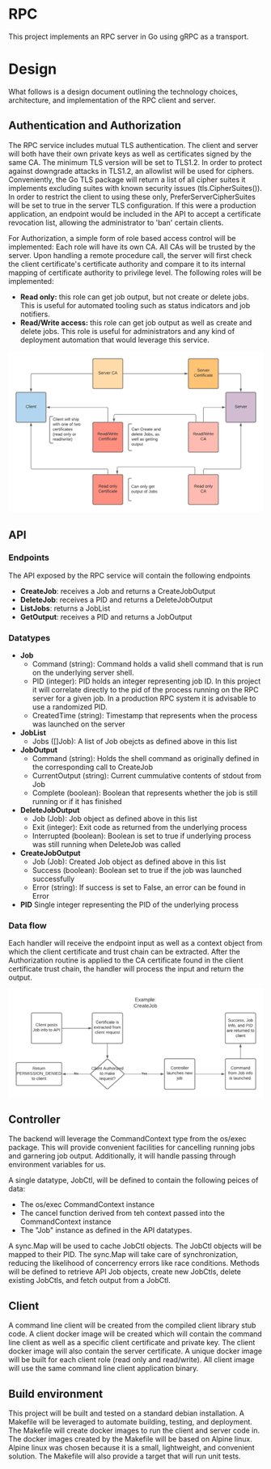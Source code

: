 # RPC
This project implements an RPC server in Go using gRPC as a transport.

# Design
What follows is a design document outlining the technology choices, architecture, and implementation of the RPC client and server. 

## Authentication and Authorization
The RPC service includes mutual TLS authentication. The client and server will both have their own private keys as well as certificates signed by the same CA. The minimum TLS version will be set to TLS1.2. In order to protect against downgrade attacks in TLS1.2, an allowlist will be used for ciphers. Conveniently, the Go TLS package will return a list of all cipher suites it implements excluding suites with known security issues (tls.CipherSuites()). In order to restrict the client to using these only, PreferServerCipherSuites will be set to true in the server TLS configuration. If this were a production application, an endpoint would be included in the API to accept a certificate revocation list, allowing the administrator to 'ban' certain clients. 

For Authorization, a simple form of role based access control will be implemented: Each role will have its own CA. All CAs will be trusted by the server. Upon handling a remote procedure call, the server will first check the client certificate's certificate authority and compare it to its internal mapping of certificate authority to privilege level. The following roles will be implemented:
- **Read only:** this role can get job output, but not create or delete jobs. This is useful for automated tooling such as status indicators and job notifiers.
- **Read/Write access:** this role can get job output as well as create and delete jobs. This role is useful for administrators and any kind of deployment automation that would leverage this service.

![visual representation of the multiple client CA model](doc/client_cas.png)

## API
### Endpoints
The API exposed by the RPC service will contain the following endpoints
- **CreateJob**: receives a Job and returns a CreateJobOutput
- **DeleteJob**: receives a PID and returns a DeleteJobOutput
- **ListJobs**: returns a JobList
- **GetOutput**: receives a PID and returns a JobOutput

### Datatypes
- **Job**
    - Command (string):
    Command holds a valid shell command that is run on the underlying server shell.
    - PID (integer):
    PID holds an integer representing job ID. In this project it will correlate directly to the pid of the process running on the RPC server for a given job. In a production RPC system it is advisable to use a randomized PID.
    - CreatedTime (string):
    Timestamp that represents when the process was launched on the server
- **JobList**
    - Jobs ([]Job):
    A list of Job obejcts as defined above in this list
- **JobOutput**
    - Command (string):
    Holds the shell command as originally defined in the corresponding call to CreateJob
    - CurrentOutput (string):
    Current cummulative contents of stdout from Job
    - Complete (boolean):
    Boolean that represents whether the job is still running or if it has finished
- **DeleteJobOutput**
    - Job (Job):
    Job object as defined above in this list
    - Exit (integer):
    Exit code as returned from the underlying process
    - Interrupted (boolean):
    Boolean is set to true if underlying process was still running when DeleteJob was called
- **CreateJobOutput**
    - Job (Job):
    Created Job object as defined above in this list
    - Success (boolean):
    Boolean set to true if the job was launched successfully
    - Error (string):
    If success is set to False, an error can be found in Error
- **PID**
    Single integer representing the PID of the underlying process

### Data flow
Each handler will receive the endpoint input as well as a context object from which the client certificate and trust chain can be extracted. After the Authorization routine is applied to the CA certificate found in the client certificate trust chain, the handler will process the input and return the output.

![flowchart for CreateJob API call](doc/data_flow.png)

## Controller
The backend will leverage the CommandContext type from the os/exec package. This will provide convenient facilities for cancelling running jobs and garnering job output. Additionally, it will handle passing through environment variables for us.

A single datatype, JobCtl, will be defined to contain the following peices of data:
- The os/exec CommandContext instance
- The cancel function derived from teh context passed into the CommandContext instance
- The "Job" instance as defined in the API datatypes.
    
A sync.Map will be used to cache JobCtl objects. The JobCtl objects will be mapped to their PID. The sync.Map will take care of synchronization, reducing the likelihood of concerrency errors like race conditions. Methods will be defined to retrieve API Job objects, create new JobCtls, delete existing JobCtls, and fetch output from a JobCtl.

## Client
A command line client will be created from the compiled client library stub code.
A client docker image will be created which will contain the command line client as well as a specific client certificate and private key. The client docker image will also contain the server certificate. A unique docker image will be built for each client role (read only and read/write). All client image will use the same command line client application binary.

## Build environment
This project will be built and tested on a standard debian installation. A Makefile will be leveraged to automate building, testing, and deployment. The Makefile will create docker images to run the client and server code in. The docker images created by the Makefile will be based on Alpine linux. Alpine linux was chosen because it is a small, lightweight, and convenient solution. The Makefile will also provide a target that will run unit tests. 
